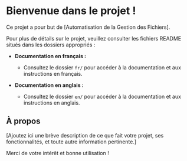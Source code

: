 # Bienvenue dans le projet ! 

Ce projet a pour but de [Automatisation de la Gestion des Fichiers]. 

Pour plus de détails sur le projet, veuillez consulter les fichiers README situés dans les dossiers appropriés :

- **Documentation en français :** 
  - Consultez le dossier `fr/` pour accéder à la documentation et aux instructions en français.
  
- **Documentation en anglais :** 
  - Consultez le dossier `en/` pour accéder à la documentation et aux instructions en anglais.

## À propos

[Ajoutez ici une brève description de ce que fait votre projet, ses fonctionnalités, et toute autre information pertinente.]

Merci de votre intérêt et bonne utilisation !
